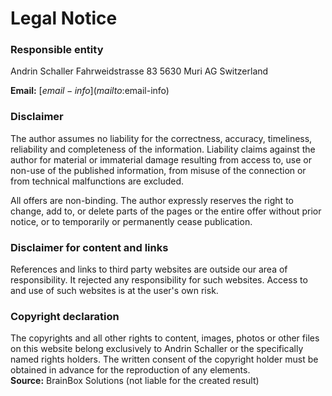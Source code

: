 # Legal Notice

### Responsible entity

Andrin Schaller
Fahrweidstrasse 83
5630 Muri AG
Switzerland

<div className="spacer"></div>

**Email:** [$email-info](mailto:$email-info)

### Disclaimer

The author assumes no liability for the correctness, accuracy, timeliness, reliability and completeness of the information.
Liability claims against the author for material or immaterial damage resulting from access to, use or non-use of the published information, from misuse of the connection or from technical malfunctions are excluded.

<div className="spacer"></div>

All offers are non-binding. The author expressly reserves the right to change, add to, or delete parts of the pages or the entire offer without prior notice, or to temporarily or permanently cease publication.

### Disclaimer for content and links

References and links to third party websites are outside our area of responsibility. It rejected any responsibility for such websites. Access to and use of such websites is at the user's own risk.

### Copyright declaration

The copyrights and all other rights to content, images, photos or other files on this website belong exclusively to Andrin Schaller or the specifically named rights holders. The written consent of the copyright holder must be obtained in advance for the reproduction of any elements.
\
**Source:** BrainBox Solutions (not liable for the created result)
